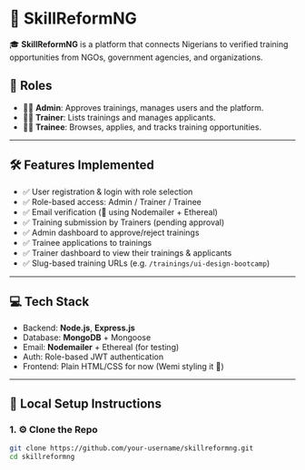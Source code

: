 # 🚀 SkillReformNG

🎓 **SkillReformNG** is a platform that connects Nigerians to verified training opportunities from NGOs, government agencies, and organizations.

## 🧠 Roles

- 👨‍💼 **Admin**: Approves trainings, manages users and the platform.
- 🧑‍🏫 **Trainer**: Lists trainings and manages applicants.
- 👨‍🎓 **Trainee**: Browses, applies, and tracks training opportunities.

---

## 🛠️ Features Implemented

- ✅ User registration & login with role selection
- ✅ Role-based access: Admin / Trainer / Trainee
- ✅ Email verification (📧 using Nodemailer + Ethereal)
- ✅ Training submission by Trainers (pending approval)
- ✅ Admin dashboard to approve/reject trainings
- ✅ Trainee applications to trainings
- ✅ Trainer dashboard to view their trainings & applicants
- ✅ Slug-based training URLs (e.g. `/trainings/ui-design-bootcamp`)

---

## 💻 Tech Stack

- Backend: **Node.js**, **Express.js**
- Database: **MongoDB** + Mongoose
- Email: **Nodemailer** + Ethereal (for testing)
- Auth: Role-based JWT authentication
- Frontend: Plain HTML/CSS for now (Wemi styling it 🎨)

---

## 🧪 Local Setup Instructions

### 1. ⚙️ Clone the Repo

```bash
git clone https://github.com/your-username/skillreformng.git
cd skillreformng
